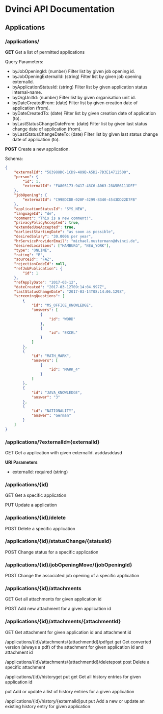 # Dvinci API Documentation

## Applications

### /applications/

**GET**
Get a list of permitted applications

Query Parameters:

-   byJobOpeningId: (number)
    Filter list by given job opening id.
-   byJobOpeningExternalId: (string)
    Filter list by given job opening externalId.
-   byApplicationStatusId: (string)
    Filter list by given application status internal-name.
-   byOrgUnitId: (number)
    Filter list by given organisation unit id.
-   byDateCreatedFrom: (date)
    Filter list by given creation date of application (from).
-   byDateCreatedTo: (date)
    Filter list by given creation date of application (to).
-   byLastStatusChangeDateFrom: (date)
    Filter list by given last status change date of application (from).
-   byLastStatusChangeDateTo: (date)
    Filter list by given last status change date of application (to).

**POST**
Create a new application.

Schema:

```json
{
    "externalId": "583988DC-1CD9-489B-A5D2-7D3E14712508",
    "person": {
        "id": 1,
        "externalId": "FA805173-9417-48C6-A063-28A5B6111DFF"
    },
    "jobOpening": {
        "externalId": "C99EDCDB-020F-4299-8340-4543DD22D7FB"
    },
    "applicationStatusId": "SYS_NEW",
    "languageId": "de",
    "comment": "This is a new comment!",
    "privacyPolicyAccepted": true,
    "extendedUseAccepted": true,
    "earliestStartingDate": "as soon as possible",
    "desiredSalary": "30.000$ per year",
    "hrServiceProviderEmail": "michael.mustermann@dvinci.de",
    "desiredLocations": ["HAMBURG", "NEW_YORK"],
    "type": "ONLINE",
    "rating": "B",
    "sourceId": "FAZ",
    "rejectionCodeId": null,
    "refJobPublication": {
        "id": 1
    },
    "refApplyDate": "2017-03-12",
    "dateCreated": "2017-03-12T09:14:04.997Z",
    "lastStatusChangeDate": "2017-03-14T08:14:06.129Z",
    "screeningQuestions": [
        {
            "id": "MS_OFFICE_KNOWLEDGE",
            "answers": [
                {
                    "id": "WORD"
                },
                {
                    "id": "EXCEL"
                }
            ]
        },
        {
            "id": "MATH_MARK",
            "answers": [
                {
                    "id": "MARK_4"
                }
            ]
        },
        {
            "id": "JAVA_KNOWLEDGE",
            "answer": "3"
        },
        {
            "id": "NATIONALITY",
            "answer": "German"
        }
    ]
}
```

### /applications/?externalId={externalId}

GET
Get a application with given externalId. asddasddasd

**URI Parameters**

-   externalId: required (string)

### /applications/{id}

GET
Get a specific application

PUT
Update a application

### /applications/{id}/delete

POST
Delete a specific application

### /applications/{id}/statusChange/{statusId}

POST
Change status for a specific application

### /applications/{id}/jobOpeningMove/{jobOpeningId}

POST
Change the associated job opening of a specific application

### /applications/{id}/attachments

GET
Get all attachments for given application id

POST
Add new attachment for a given application id

### /applications/{id}/attachments/{attachmentId}

GET
Get attachment for given application id and attachment id

/applications/{id}/attachments/{attachmentId}/pdfget
get
Get converted version (always a pdf) of the attachment for given application id and attachment id

/applications/{id}/attachments/{attachmentId}/deletepost
post
Delete a specific attachment

/applications/{id}/historyget put
get
Get all history entries for given application id

put
Add or update a list of history entries for a given application

/applications/{id}/history/{externalId}put
put
Add a new or update an existing history entry for given application
